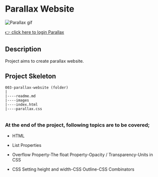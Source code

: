 # Parallax Website

![Parallax gif](./img/clarusway.gif)

[👉 click here to login Parallax](https://ilkerkr.github.io/Parallax/)

## Description
Project aims to create parallax website.

## Project Skeleton 

```
003-parallax-website (folder)
|
|----readme.md                  
|----images               
|----index.html  
|----parallax.css   
        
```

### At the end of the project, following topics are to be covered;

- HTML 

- List Properties

- Overflow Property-The float Property-Opacity / Transparency-Units in CSS

- CSS Setting height and width-CSS Outline-CSS Combinators





